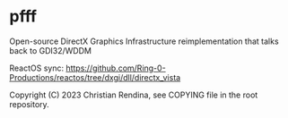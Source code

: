 # pfff
Open-source DirectX Graphics Infrastructure reimplementation that talks back to GDI32/WDDM

ReactOS sync: https://github.com/Ring-0-Productions/reactos/tree/dxgi/dll/directx_vista

Copyright (C) 2023 Christian Rendina, see COPYING file in the root repository.
